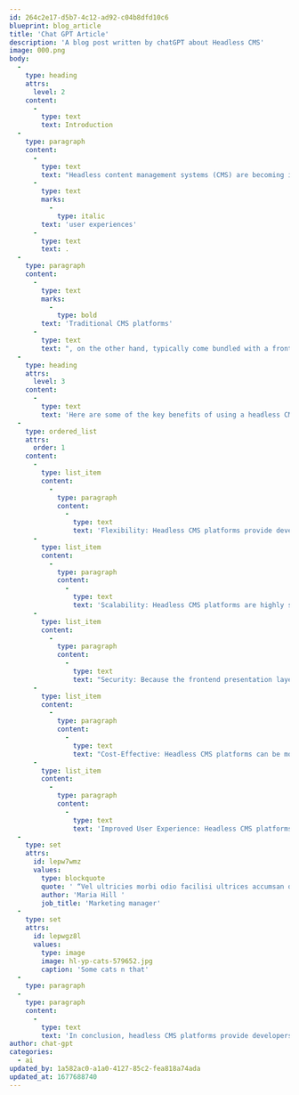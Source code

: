 ```yaml
---
id: 264c2e17-d5b7-4c12-ad92-c04b8dfd10c6
blueprint: blog_article
title: 'Chat GPT Article'
description: 'A blog post written by chatGPT about Headless CMS'
image: 000.png
body:
  -
    type: heading
    attrs:
      level: 2
    content:
      -
        type: text
        text: Introduction
  -
    type: paragraph
    content:
      -
        type: text
        text: "Headless content management systems (CMS) are becoming increasingly popular among developers and marketers alike. In a headless CMS architecture, the backend content repository is decoupled from the frontend presentation layer. This means that the CMS doesn't dictate how the content is displayed, which provides more flexibility for developers to create unique and customized "
      -
        type: text
        marks:
          -
            type: italic
        text: 'user experiences'
      -
        type: text
        text: .
  -
    type: paragraph
    content:
      -
        type: text
        marks:
          -
            type: bold
        text: 'Traditional CMS platforms'
      -
        type: text
        text: ", on the other hand, typically come bundled with a frontend presentation layer that's tightly integrated with the content repository. This can limit the ways in which content is presented and restrict the ability of developers to create custom integrations with other systems and applications."
  -
    type: heading
    attrs:
      level: 3
    content:
      -
        type: text
        text: 'Here are some of the key benefits of using a headless CMS:'
  -
    type: ordered_list
    attrs:
      order: 1
    content:
      -
        type: list_item
        content:
          -
            type: paragraph
            content:
              -
                type: text
                text: 'Flexibility: Headless CMS platforms provide developers with the flexibility to use any technology stack or framework they prefer. They can use the CMS to manage content and then display it on any device or platform they choose.'
      -
        type: list_item
        content:
          -
            type: paragraph
            content:
              -
                type: text
                text: 'Scalability: Headless CMS platforms are highly scalable, which makes them an ideal choice for organizations with complex content requirements. Developers can use APIs to access and display content across multiple channels and devices.'
      -
        type: list_item
        content:
          -
            type: paragraph
            content:
              -
                type: text
                text: "Security: Because the frontend presentation layer is decoupled from the backend content repository, headless CMS platforms are more secure than traditional CMS platforms. They're less vulnerable to attacks because the backend is hidden and protected by security measures."
      -
        type: list_item
        content:
          -
            type: paragraph
            content:
              -
                type: text
                text: "Cost-Effective: Headless CMS platforms can be more cost-effective than traditional CMS platforms because they don't require as much maintenance and support. This is because they don't have to deal with the complexities of a tightly integrated frontend presentation layer."
      -
        type: list_item
        content:
          -
            type: paragraph
            content:
              -
                type: text
                text: 'Improved User Experience: Headless CMS platforms allow developers to create unique and customized user experiences. This is because they can use any frontend technology they choose to display content in the way that best meets the needs of their users.'
  -
    type: set
    attrs:
      id: lepw7wmz
      values:
        type: blockquote
        quote: ' “Vel ultricies morbi odio facilisi ultrices accumsan donec lacus purus. Lectus nibh ullamcorper ac dictum justo in euismod. Risus aenean ut elit massa. In amet aliquet eget cras. Sem volutpat enim tristique.”'
        author: 'Maria Hill '
        job_title: 'Marketing manager'
  -
    type: set
    attrs:
      id: lepwgz8l
      values:
        type: image
        image: hl-yp-cats-579652.jpg
        caption: 'Some cats n that'
  -
    type: paragraph
  -
    type: paragraph
    content:
      -
        type: text
        text: 'In conclusion, headless CMS platforms provide developers and marketers with greater flexibility, scalability, security, and cost-effectiveness than traditional CMS platforms. They also enable organizations to create more personalized and engaging user experiences. As a result, headless CMS platforms are becoming increasingly popular among businesses of all sizes and industries.'
author: chat-gpt
categories:
  - ai
updated_by: 1a582ac0-a1a0-4127-85c2-fea818a74ada
updated_at: 1677688740
---
```

